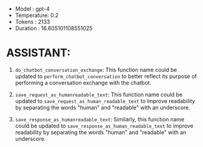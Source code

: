 - Model      : gpt-4
- Temperature: 0.2
- Tokens     : 2133
- Duration   : 16.605101108551025


# ASSISTANT:
1. `do_chatbot_conversation_exchange`: This function name could be updated to `perform_chatbot_conversation` to better reflect its purpose of performing a conversation exchange with the chatbot.

2. `save_request_as_humanreadable_text`: This function name could be updated to `save_request_as_human_readable_text` to improve readability by separating the words "human" and "readable" with an underscore.

3. `save_response_as_humanreadable_text`: Similarly, this function name could be updated to `save_response_as_human_readable_text` to improve readability by separating the words "human" and "readable" with an underscore.

